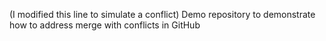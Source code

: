 (I modified this line to simulate a conflict) Demo repository to demonstrate how to address merge with conflicts in GitHub
